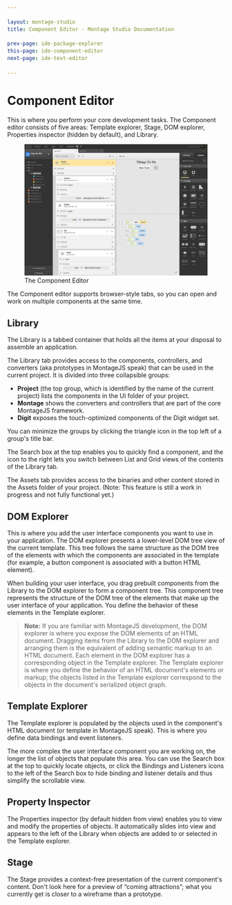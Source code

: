 ```yaml
---

layout: montage-studio
title: Component Editor - Montage Studio Documentation

prev-page: ide-package-explorer
this-page: ide-component-editor
next-page: ide-text-editor

---
```


# Component Editor

This is where you perform your core development tasks. The Component editor consists of five areas: Template explorer, Stage, DOM explorer, Properties inspector (hidden by default), and Library.

<figure>
    <img src="/images/montage-studio/ide-overview/fig04.jpg" alt="coming soon" style="width: 550px;">
    <figcaption>The Component Editor</figcaption>
</figure>

The Component editor supports browser-style tabs, so you can open and work on multiple components at the same time.

## Library

 The Library is a tabbed container that holds all the items at your disposal to assemble an application. 
 
 The Library tab provides access to the components, controllers, and converters (aka prototypes in MontageJS speak) that can be used in the current project. It is divided into three collapsible groups: 
 
 * **Project** (the top group, which is identified by the name of the current project) lists the components in the UI folder of your project.
 * **Montage** shows the converters and controllers that are part of the core MontageJS framework.
 * **Digit** exposes the touch-optimized components of the Digit widget set. 
 
 You can minimize the groups by clicking the triangle icon in the top left of a group's title bar.
 
 The Search box at the top enables you to quickly find a component, and the icon to the right lets you switch between List and Grid views of the contents of the Library tab.
 
 The Assets tab provides access to the binaries and other content stored in the Assets folder of your project. (Note: This feature is still a work in progress and not fully functional yet.)
 
## DOM Explorer

This is where you add the user interface components you want to use in your application. The DOM explorer presents a lower-level DOM tree view of the current template. This tree follows the same structure as the DOM tree of the elements with which the components are associated in the template (for example, a button component is associated with a button HTML element).

When building your user interface, you drag prebuilt components from the Library to the DOM explorer to form a component tree. This component tree represents the structure of the DOM tree of the elements that make up the user interface of your application. You define the behavior of these elements in the Template explorer.

>**Note:** If you are familiar with MontageJS development, the DOM explorer is where you expose the DOM elements of an HTML document. Dragging items from the Library to the DOM explorer and arranging them is the equivalent of adding semantic markup to an HTML document. Each element in the DOM explorer has a corresponding object in the Template explorer. The Template explorer is where you define the behavior of an HTML document's elements or markup; the objects listed in the Template explorer correspond to the objects in the document's serialized object graph.

## Template Explorer

The Template explorer is populated by the objects used in the component's HTML document (or template in MontageJS speak). This is where you define data bindings and event listeners. 

The more complex the user interface component you are working on, the longer the list of objects that populate this area. You can use the Search box at the top to quickly locate objects, or click the Bindings and Listeners icons to the left of the Search box to hide binding and listener details and thus simplify the scrollable view.

## Property Inspector

The Properties inspector (by default hidden from view) enables you to view and modify the properties of objects. It automatically slides into view and appears to the left of the Library when objects are added to or selected in the Template explorer.

## Stage

The Stage provides a context-free presentation of the current component's content. Don't look here for a preview of “coming attractions”; what you currently get is closer to a wireframe than a prototype.
